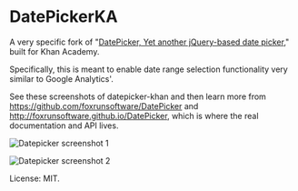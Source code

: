 # DatePickerKA

A very specific fork of "[DatePicker, Yet another jQuery-based date picker](https://github.com/foxrunsoftware/DatePicker)," built for Khan Academy.

Specifically, this is meant to enable date range selection functionality very similar to Google Analytics'.

See these screenshots of datepicker-khan and then learn more from https://github.com/foxrunsoftware/DatePicker and http://foxrunsoftware.github.io/DatePicker, which is where the real documentation and API lives.

![Datepicker screenshot 1](https://raw.github.com/kamens/DatePicker2/master/examples/datepicker1.png)

![Datepicker screenshot 2](https://raw.github.com/kamens/DatePicker2/master/examples/datepicker2.png)

License: MIT.
